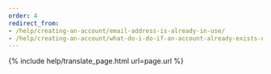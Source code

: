 ```yaml
---
order: 4
redirect_from:
- /help/creating-an-account/email-address-is-already-in-use/
- /help/creating-an-account/what-do-i-do-if-an-account-already-exists-under-my-email-address/
---
```


{% include help/translate_page.html url=page.url %}
